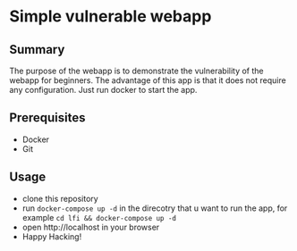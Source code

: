 # Simple vulnerable webapp

## Summary

The purpose of the webapp is to demonstrate the vulnerability of the webapp for beginners. The advantage of this app is that it does not require any configuration. Just run docker to start the app.

## Prerequisites

- Docker
- Git

## Usage

- clone this repository
- run `docker-compose up -d` in the direcotry that u want to run the app, for example `cd lfi && docker-compose up -d`
- open http://localhost in your browser
- Happy Hacking!